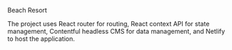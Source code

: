 Beach Resort

The project uses React router for routing, React context API for state management, Contentful headless CMS for data management, and Netlify to host the application.